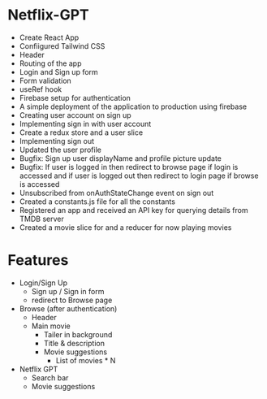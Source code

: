 # Netflix-GPT

- Create React App
- Confiigured Tailwind CSS
- Header
- Routing of the app
- Login and Sign up form
- Form validation
- useRef hook
- Firebase setup for authentication
- A simple deployment of the application to production using firebase
- Creating user account on sign up
- Implementing sign in with user account
- Create a redux store and a user slice
- Implementing sign out
- Updated the user profile
- Bugfix: Sign up user displayName and profile picture update
- Bugfix: If user is logged in then redirect to browse page if login is accessed and if user is logged out then redirect to login page if browse is accessed
- Unsubscribed from onAuthStateChange event on sign out
- Created a constants.js file for all the constants
- Registered an app and received an API key for querying details from TMDB server
- Created a movie slice for and a reducer for now playing movies

# Features

- Login/Sign Up
  - Sign up / Sign in form
  - redirect to Browse page
- Browse (after authentication)
  - Header
  - Main movie
    - Tailer in background
    - Title & description
    - Movie suggestions
      - List of movies \* N
- Netflix GPT
  - Search bar
  - Movie suggestions
